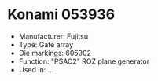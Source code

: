 # Konami 053936

 * Manufacturer: Fujitsu
 * Type: Gate array
 * Die markings: 605902
 * Function: "PSAC2" ROZ plane generator
 * Used in: ...
